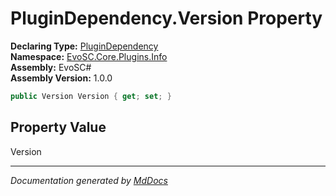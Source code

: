 ﻿<!--  
  <auto-generated>   
    The contents of this file were generated by a tool.  
    Changes to this file may be list if the file is regenerated  
  </auto-generated>   
-->

# PluginDependency.Version Property

**Declaring Type:** [PluginDependency](../index.md)  
**Namespace:** [EvoSC.Core.Plugins.Info](../../index.md)  
**Assembly:** EvoSC\#  
**Assembly Version:** 1.0.0

```csharp
public Version Version { get; set; }
```

## Property Value

Version

___

*Documentation generated by [MdDocs](https://github.com/ap0llo/mddocs)*
